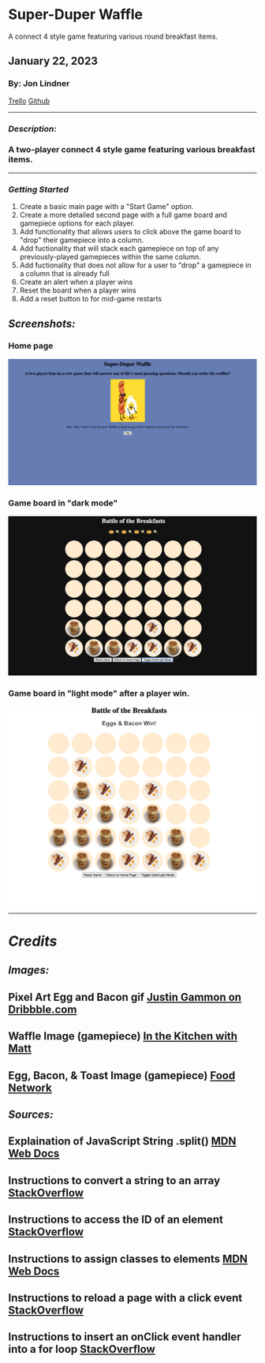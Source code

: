 # Super-Duper Waffle
A connect 4 style game featuring various round breakfast items. 

## January 22, 2023
### By: Jon Lindner 
[Trello](https://trello.com/b/rVsfNxfU/super-duper-waffle)
[Github](https://github.com/jonclindner/Super-Duper-Waffle)

***
### ***Description:***
### A two-player connect 4 style game featuring various breakfast items. 
***
### ***Getting Started***
1. Create a basic main page with a "Start Game" option.
2. Create a more detailed second page with a full game board and gamepiece options for each player. 
3. Add functionality that allows users to click above the game board to "drop" their gamepiece into a column. 
4. Add fuctionality that will stack each gamepiece on top of any previously-played gamepieces within the same column. 
5. Add fuctionality that does not allow for a user to "drop" a gamepiece in a column that is already full
6. Create an alert when a player wins
7. Reset the board when a player wins
8. Add a reset button to for mid-game restarts
## *Screenshots:* 
### Home page
![Screenshot1](/images/Screenshot%202023-01-26%20at%207.57.13%20PM.png)
### Game board in "dark mode"
![Screenshot2](/images/Screenshot%202023-01-26%20at%207.58.08%20PM.png)
### Game board in "light mode" after a player win.
![Screenshot3](/images/Screenshot%202023-01-26%20at%207.58.44%20PM.png)

***
# ***Credits***
## ***Images:***
## Pixel Art Egg and Bacon gif [Justin Gammon on Dribbble.com](https://dribbble.com/shots/2091995-Bacon-and-Egg-Dancing)
## Waffle Image (gamepiece) [In the Kitchen with Matt](https://www.inthekitchenwithmatt.com/homemade-belgian-waffles)
## Egg, Bacon, & Toast Image (gamepiece) [Food Network](https://www.reddit.com/r/aww/comments/396ikv/dogs_doing_people_things/)


## ***Sources:***
## Explaination of JavaScript String .split()  [MDN Web Docs](https://developer.mozilla.org/en-US/docs/Web/JavaScript/Reference/Global_Objects/String/split)
## Instructions to convert a string to an array  [StackOverflow](https://stackoverflow.com/questions/13272406/convert-string-with-commas-to-array)
## Instructions to access the ID of an element [StackOverflow](https://stackoverflow.com/questions/27135846/how-to-print-a-value-in-console-log-base-on-id-of-an-element)
## Instructions to assign classes to elements [MDN Web Docs](https://developer.mozilla.org/en-US/docs/Web/API/Element/classList)
## Instructions to reload a page with a click event [StackOverflow](https://stackoverflow.com/questions/29884654/button-that-refreshes-the-page-on-click)
## Instructions to insert an onClick event handler into a for loop [StackOverflow](https://stackoverflow.com/questions/15860683/onclick-event-in-a-for-loop)








